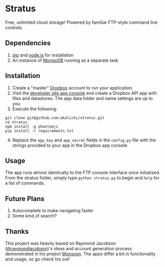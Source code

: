 # Stratus

Free, unlimited cloud storage! Powered by familiar FTP-style command line 
controls.

## Dependencies

1. [pip][pip] and [node.js][npm] for installation
2. An instance of [MongoDB][mongo] running as a separate task

[pip]: https://pypi.python.org/pypi/pip
[npm]: http://nodejs.org/
[mongo]: http://www.mongodb.org/

## Installation

1. Create a "master" [Dropbox][Dropbox] account to run your application.
2. Visit the [developer site app console][developer] and create a Dropbox API 
app with files and datastores. The app data folder and name settings are 
up to you.
3. Execute the following:

```
git clone git@github.com:akalicki/stratus.git
cd stratus
npm install -g phantomjs
pip install -r requirements.txt
```

4. Replace the `app_key` and `app_secret` fields in the `config.py` file with 
the strings provided to your app in the Dropbox app console.

[Dropbox]: https://www.dropbox.com/
[developer]: https://www.dropbox.com/developers/apply?cont=/developers/apps

## Usage

The app runs almost identically to the FTP console interface once initialized. 
From the stratus folder, simply type `python stratus.py` to begin and `help` 
for a list of commands.

## Future Plans

1. Autocomplete to make navigating faster
2. Some kind of search?

## Thanks

This project was heavily based on Raymond Jacobson 
([@raymondjacobson][rayaccount])'s ideas and account generation process 
demonstrated in his project [Monsoon][monsoon]. The apps differ a bit in 
functionality and usage, so go check his out!

[rayaccount]: https://github.com/raymondjacobson
[monsoon]: https://github.com/raymondjacobson/monsoon